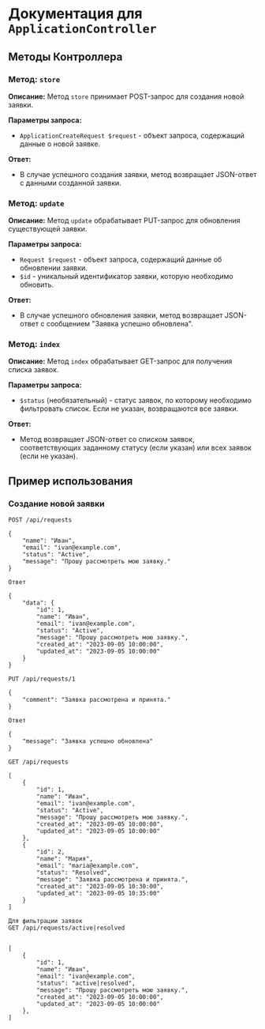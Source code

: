 # Документация для `ApplicationController`

## Методы Контроллера

### Метод: `store`

**Описание:** Метод `store` принимает POST-запрос для создания новой заявки.

**Параметры запроса:**
- `ApplicationCreateRequest $request` - объект запроса, содержащий данные о новой заявке.

**Ответ:**
- В случае успешного создания заявки, метод возвращает JSON-ответ с данными созданной заявки.

### Метод: `update`

**Описание:** Метод `update` обрабатывает PUT-запрос для обновления существующей заявки.

**Параметры запроса:**
- `Request $request` - объект запроса, содержащий данные об обновлении заявки.
- `$id` - уникальный идентификатор заявки, которую необходимо обновить.

**Ответ:**
- В случае успешного обновления заявки, метод возвращает JSON-ответ с сообщением "Заявка успешно обновлена".

### Метод: `index`

**Описание:** Метод `index` обрабатывает GET-запрос для получения списка заявок.

**Параметры запроса:**
- `$status` (необязательный) - статус заявок, по которому необходимо фильтровать список. Если не указан, возвращаются все заявки.

**Ответ:**
- Метод возвращает JSON-ответ со списком заявок, соответствующих заданному статусу (если указан) или всех заявок (если не указан).

## Пример использования

### Создание новой заявки

```http request
POST /api/requests

{
    "name": "Иван",
    "email": "ivan@example.com",
    "status": "Active",
    "message": "Прошу рассмотреть мою заявку."
}

Ответ

{
    "data": {
        "id": 1,
        "name": "Иван",
        "email": "ivan@example.com",
        "status": "Active",
        "message": "Прошу рассмотреть мою заявку.",
        "created_at": "2023-09-05 10:00:00",
        "updated_at": "2023-09-05 10:00:00"
    }
}

``` 

```http request
PUT /api/requests/1

{
    "comment": "Заявка рассмотрена и принята."
}

Ответ

{
    "message": "Заявка успешно обновлена"
}
```

```http request
GET /api/requests

[
    {
        "id": 1,
        "name": "Иван",
        "email": "ivan@example.com",
        "status": "Active",
        "message": "Прошу рассмотреть мою заявку.",
        "created_at": "2023-09-05 10:00:00",
        "updated_at": "2023-09-05 10:00:00"
    },
    {
        "id": 2,
        "name": "Мария",
        "email": "maria@example.com",
        "status": "Resolved",
        "message": "Заявка рассмотрена и принята.",
        "created_at": "2023-09-05 10:30:00",
        "updated_at": "2023-09-05 10:35:00"
    }
]

Для фильтрации заявок
GET /api/requests/active|resolved


[
    {
        "id": 1,
        "name": "Иван",
        "email": "ivan@example.com",
        "status": "active|resolved",
        "message": "Прошу рассмотреть мою заявку.",
        "created_at": "2023-09-05 10:00:00",
        "updated_at": "2023-09-05 10:00:00"
    },
]
```





